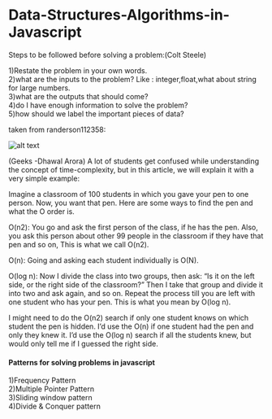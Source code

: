 # Data-Structures-Algorithms-in-Javascript


Steps to be followed before solving a problem:(Colt Steele)

1)Restate the problem in your own words. <br />
2)what are the inputs to the problem? Like : integer,float,what about string for large numbers. <br />
3)what are the outputs that should come? <br />
4)do I have enough information to solve the problem?<br />
5)how should we label the important pieces of data?<br />

taken from randerson112358: 


![alt text](https://cdn-images-1.medium.com/max/1600/1*iEbD3x2S5KOiEI6ZOltp9w.png "taken from randerson112358")

(Geeks -Dhawal Arora)
A lot of students get confused while understanding the concept of time-complexity, but in this article, we will explain it with a very simple example:

Imagine a classroom of 100 students in which you gave your pen to one person. Now, you want that pen. Here are some ways to find the pen and what the O order is.

O(n2): You go and ask the first person of the class, if he has the pen. Also, you ask this person about other 99 people in the classroom if they have that pen and so on,
This is what we call O(n2).

O(n): Going and asking each student individually is O(N).

O(log n): Now I divide the class into two groups, then ask: “Is it on the left side, or the right side of the classroom?” Then I take that group and divide it into two and ask again, and so on. Repeat the process till you are left with one student who has your pen. This is what you mean by O(log n).



I might need to do the O(n2) search if only one student knows on which student the pen is hidden. I’d use the O(n) if one student had the pen and only they knew it. I’d use the O(log n) search if all the students knew, but would only tell me if I guessed the right side.

#### Patterns for solving problems in javascript

1)Frequency Pattern <br />
2)Multiple Pointer Pattern <br />
3)Sliding window pattern <br />
4)Divide & Conquer pattern <br />


